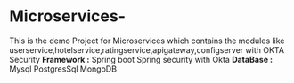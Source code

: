 # Microservices-
This is the demo Project for Microservices which contains the modules like userservice,hotelservice,ratingservice,apigateway,configserver with OKTA Security 
**Framework :**
Spring boot 
Spring security with Okta
**DataBase :**
Mysql 
PostgresSql
MongoDB

